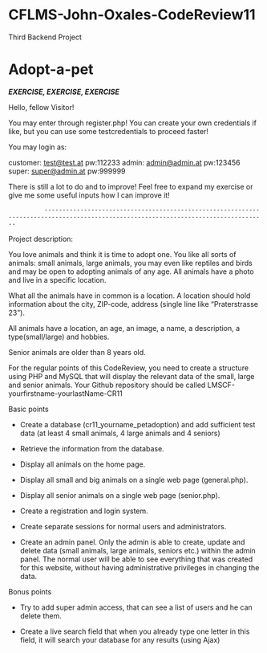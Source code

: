 # CFLMS-John-Oxales-CodeReview11

Third Backend Project
# Adopt-a-pet

***EXERCISE, EXERCISE, EXERCISE***

Hello, fellow Visitor!

You may enter through register.php! You can create your own credentials if like, but you can use some testcredentials to proceed faster!

You may login as:

customer: test@test.at pw:112233
admin: admin@admin.at pw:123456
super: super@admin.at pw:999999

There is still a lot to do and to improve! Feel free to expand my exercise or give me some useful inputs how I can improve it!

              ------------------------------------------------------------------------------------------------------------------------------------

Project description:
 
You love animals and think it is time to adopt one. You like all sorts of animals: small animals, large animals, you may even like reptiles and birds and may be open to adopting animals of any age. All animals have a photo and live in a specific location. 

What all the animals have in common is a location. A location should hold information about the city, ZIP-code, address (single line like “Praterstrasse 23”).

All animals have a location, an age, an image, a name, a description, a type(small/large) and hobbies.

Senior animals are older than 8 years old.


For the regular points of this CodeReview, you need to create a structure using PHP and MySQL that will display the relevant data of the small, large and senior animals. Your Github repository should be called LMSCF-yourfirstname-yourlastName-CR11

Basic points
- Create a database (cr11_yourname_petadoption) and add sufficient test data (at least 4 small animals, 4 large animals and 4 seniors) 

- Retrieve the information from the database.

- Display all animals on the home page.

- Display all small and big animals on a single web page (general.php).      

- Display all senior animals on a single web page (senior.php).

- Create a registration and login system.

- Create separate sessions for normal users and administrators. 

- Create an admin panel. Only the admin is able to create, update and delete data (small animals, large animals, seniors etc.) within the admin panel. The normal user will be able to see everything that was created for this website, without having administrative privileges in changing the data. 

Bonus points
- Try to add super admin access, that can see a list of users and he can delete them.

- Create a live search field that when you already type one letter in this field, it will search your database for any results (using Ajax)
